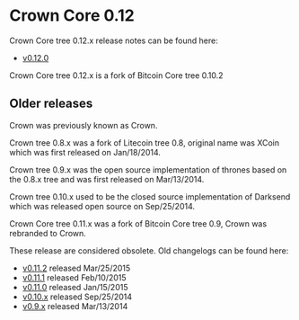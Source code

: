 Crown Core 0.12
==================

Crown Core tree 0.12.x release notes can be found here:
- [v0.12.0](release-notes/crown/release-notes-0.12.0.md)

Crown Core tree 0.12.x is a fork of Bitcoin Core tree 0.10.2



Older releases
--------------

Crown was previously known as Crown.

Crown tree 0.8.x was a fork of Litecoin tree 0.8, original name was XCoin
which was first released on Jan/18/2014.

Crown tree 0.9.x was the open source implementation of thrones based on
the 0.8.x tree and was first released on Mar/13/2014.

Crown tree 0.10.x used to be the closed source implementation of Darksend
which was released open source on Sep/25/2014.

Crown Core tree 0.11.x was a fork of Bitcoin Core tree 0.9, Crown was rebranded
to Crown.

These release are considered obsolete. Old changelogs can be found here:

- [v0.11.2](release-notes/crown/release-notes-0.11.2.md) released Mar/25/2015
- [v0.11.1](release-notes/crown/release-notes-0.11.1.md) released Feb/10/2015
- [v0.11.0](release-notes/crown/release-notes-0.11.0.md) released Jan/15/2015
- [v0.10.x](release-notes/crown/release-notes-0.10.0.md) released Sep/25/2014
- [v0.9.x](release-notes/crown/release-notes-0.9.0.md) released Mar/13/2014
